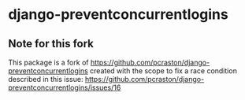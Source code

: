 django-preventconcurrentlogins
==============================

Note for this fork
--------------------

This package is a fork of https://github.com/pcraston/django-preventconcurrentlogins created with the scope to fix a race condition described in this issue: https://github.com/pcraston/django-preventconcurrentlogins/issues/16
